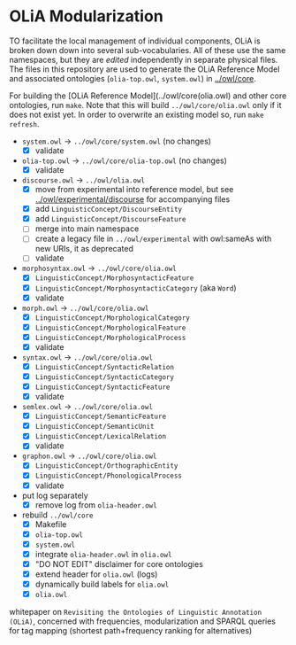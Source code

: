 # OLiA Modularization

TO facilitate the local management of individual components, OLiA is broken down down into several sub-vocabularies.
All of these use the same namespaces, but they are *edited* independently in separate physical files. 
The files in this repository are used to generate the OLiA Reference Model and associated ontologies (`olia-top.owl`, `system.owl`) in [../owl/core](../owl/core).

For building the [OLiA Reference Model](../owl/core(olia.owl) and other core ontologies, run `make`. Note that this will build `../owl/core/olia.owl` only if it does not exist yet. In order to overwrite an existing model so, run `make refresh`.

- `system.owl` -> `../owl/core/system.owl`  (no changes)
	- [x] validate
- `olia-top.owl` -> `../owl/core/olia-top.owl` (no changes)
	- [x] validate
- `discourse.owl` -> `../owl/olia.owl`
	- [x] move from experimental into reference model, but see [../owl/experimental/discourse](../owl/experimental/discourse) for accompanying files
	- [x] add `LinguisticConcept/DiscourseEntity`
	- [x] add `LinguisticConcept/DiscourseFeature`	
	- [ ] merge into main namespace
	- [ ] create a legacy file in `../owl/experimental` with owl:sameAs with new URIs, it as deprecated
	- [ ] validate
- `morphosyntax.owl` -> `../owl/core/olia.owl`
	- [x] `LinguisticConcept/MorphosyntacticFeature`
	- [x] `LinguisticConcept/MorphosyntacticCategory` (aka `Word`)
	- [x] validate
- `morph.owl` -> `../owl/core/olia.owl`
	- [x] `LinguisticConcept/MorphologicalCategory`
	- [x] `LinguisticConcept/MorphologicalFeature`
	- [x] `LinguisticConcept/MorphologicalProcess`
	- [x] validate
- `syntax.owl` -> `../owl/core/olia.owl`
	- [x] `LinguisticConcept/SyntacticRelation`
	- [x] `LinguisticConcept/SyntacticCategory`
	- [x] `LinguisticConcept/SyntacticFeature`
	- [x] validate
- `semlex.owl` -> `../owl/core/olia.owl`
	- [x] `LinguisticConcept/SemanticFeature`
	- [x] `LinguisticConcept/SemanticUnit`
	- [x] `LinguisticConcept/LexicalRelation`
	- [x] validate
- `graphon.owl` -> `../owl/core/olia.owl`
	- [x] `LinguisticConcept/OrthographicEntity`
	- [x] `LinguisticConcept/PhonologicalProcess`
	- [x] validate
- put log separately
	- [x] remove log from `olia-header.owl`
- rebuild `../owl/core`
	- [x] Makefile
	- [x] `olia-top.owl`
	- [x] `system.owl`
	- [x] integrate `olia-header.owl` in `olia.owl`
	- [x] "DO NOT EDIT" disclaimer for core ontologies
	- [x] extend header for `olia.owl` (logs)
	- [x] dynamically build labels for `olia.owl`
	- [x] `olia.owl`

whitepaper on `Revisiting the Ontologies of Linguistic Annotation (OLiA)`, concerned with frequencies, modularization and SPARQL queries for tag mapping (shortest path+frequency ranking for alternatives)